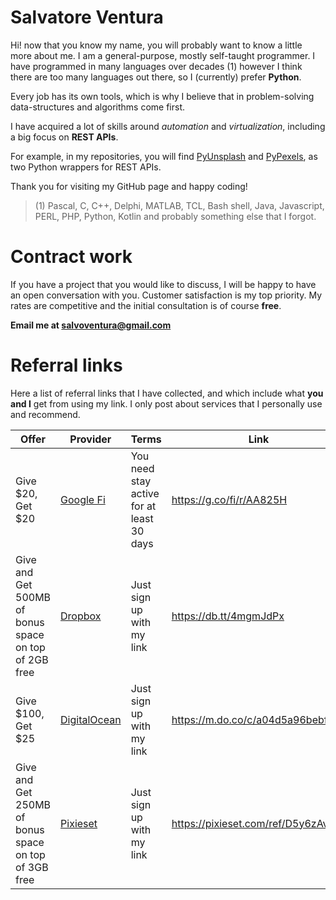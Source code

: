 # Salvatore Ventura

Hi!
now that you know my name, you will probably want to know a little more about me. I am a general-purpose, mostly self-taught programmer. I have programmed in many languages over decades (1) however I think there are too many languages out there, so I (currently) prefer **Python**. 

Every job has its own tools, which is why I believe that in problem-solving data-structures and algorithms come first.

I have acquired a lot of skills around *automation* and *virtualization*, including a big focus on **REST APIs**. 

For example, in my repositories, you will find [PyUnsplash](https://pyunsplash.readthedocs.io/en/latest/index.html) and [PyPexels](https://pypexels.readthedocs.io/en/latest/index.html),  as two Python wrappers for REST APIs.

Thank you for visiting my GitHub page and happy coding!

> (1)  Pascal, C, C++, Delphi, MATLAB, TCL, Bash shell, Java, Javascript, PERL, PHP, Python, Kotlin and probably something else that I forgot.

# Contract work
If you have a project that you would like to discuss, I will be happy to have an open conversation with you. Customer satisfaction is my top priority. My rates are competitive and the initial consultation is of course **free**. 

**Email me at salvoventura@gmail.com**

# Referral links
Here a list of referral links that I have collected, and which include what **you and I** get from using my link. I only post about services that I personally use and recommend. 

| Offer | Provider | Terms | Link |
|--|--|--|--|
| Give $20, Get $20 | [Google Fi](https://fi.google.com) | You need stay active for at least 30 days | https://g.co/fi/r/AA825H |
| Give and Get 500MB of bonus space on top of 2GB free | [Dropbox](https://www.dropbox.com) | Just sign up with my link | https://db.tt/4mgmJdPx |
| Give $100, Get $25 | [DigitalOcean](https://www.digitalocean.com) | Just sign up with my link | https://m.do.co/c/a04d5a96bebf |
| Give and Get 250MB of bonus space on top of 3GB free | [Pixieset](https://pixieset.com) | Just sign up with my link | https://pixieset.com/ref/D5y6zAvJy7 |



